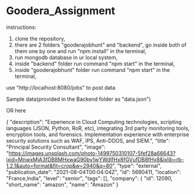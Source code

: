 # Goodera_Assignment

instructions:

1. clone the repository,
2. there are 2 folders "gooderajobhunt" and "backend", go inside both of them one by one and run "npm install" in the terminal,
3. run mongodb database in ur local system,
4. inside "backend" folder run command "npm start" in the terminal,
5. inside "gooderajobhunt" folder run command "npm start" in the terminal,


use "http://localhost:8080/jobs" to post data

Sample data(provided in the Backend folder as "data.json")

OR here


{
    "description": "Experience in Cloud Computing technologies, scripting languages (JSON, Python, RoR, etc), integrating 3rd party monitoring tools, encryption tools, and forensics. Implementation experience with enterprise security solutions such as WAF, IPS, Anti-DDOS, and SIEM.",
    "title": "Principal Security Consultant",
    "image": "https://images.unsplash.com/photo-1499750310107-5fef28a66643?ixid=MnwxMjA3fDB8MHxwaG90by1wYWdlfHx8fGVufDB8fHx8&ixlib=rb-1.2.1&auto=format&fit=crop&w=2940&q=80",
    "type": "external",
    "publication_date": "2021-08-04T00:04:04Z",
    "id": 5690411,
    "location": "France,India",
    "level": "senior",
    "tags": [],
    "company": {
      "id": 12090,
      "short_name": "amazon",
      "name": "Amazon"
    }

